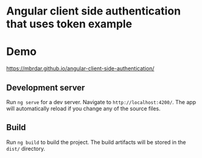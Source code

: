 # Angular client side authentication that uses token example

# Demo

https://mbrdar.github.io/angular-client-side-authentication/

## Development server

Run `ng serve` for a dev server. Navigate to `http://localhost:4200/`. The app will automatically reload if you change any of the source files.

## Build

Run `ng build` to build the project. The build artifacts will be stored in the `dist/` directory.
